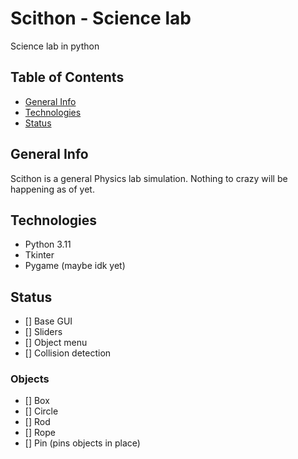 # Scithon - Science lab
Science lab in python

## Table of Contents
- [General Info](#general-info)
- [Technologies](#technologies)
- [Status](#status)

## General Info
Scithon is a general Physics lab simulation. Nothing to crazy will be happening as of yet.

## Technologies
- Python 3.11
- Tkinter
- Pygame (maybe idk yet)

## Status
- [] Base GUI
- [] Sliders
- [] Object menu
- [] Collision detection

### Objects
- [] Box
- [] Circle
- [] Rod
- [] Rope
- [] Pin (pins objects in place)


